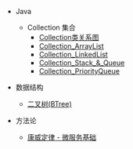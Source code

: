 - Java
  - Collection 集合
    - [Collection类关系图](Java/collections/1_Collection_类关系图.md)
    - [Collection_ArrayList](Java/collections/2_Collection_ArrayList.md)
    - [Collection_LinkedList](Java/collections/3_Collection_LinkedList.md)
    - [Collection_Stack_&_Queue](Java/collections/4_Collection_Stack_&_Queue.md)
    - [Collection_PriorityQueue](Java/collections/5_Collection_PriorityQueue.md)
  
- 数据结构
  - [二叉树(BTree)](DataStructure/二叉树(BTree).md)

- 方法论
  - [康威定律 - 微服务基础](Methodology/康威定律.md)

